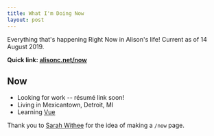 ```yaml
---
title: What I'm Doing Now
layout: post
---
```


Everything that's happening Right Now in Alison's life! Current as of 14 August 2019.

**Quick link: [alisonc.net/now](https://alisonc.net/now)**

Now
---

- Looking for work -- résumé link soon!
- Living in Mexicantown, Detroit, MI
- Learning [Vue](https://vuejs.org/)

Thank you to [Sarah Withee](https://sarahwithee.com/now) for the idea of making a `/now` page.
